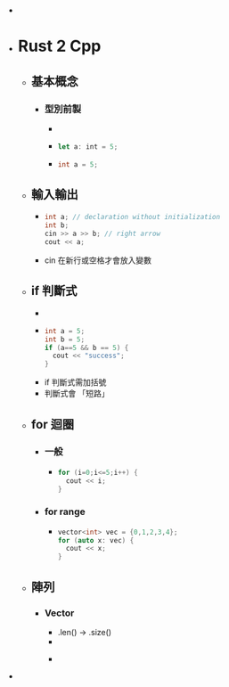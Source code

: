 -
- # Rust 2 Cpp
	- ## 基本概念
		- ### 型別前製
			-
			- ```rust
			  let a: int = 5;
			  ```
			- ```cpp
			  int a = 5;
			  ```
	- ## 輸入輸出
		- ```cpp
		  int a; // declaration without initialization
		  int b;
		  cin >> a >> b; // right arrow
		  cout << a;
		  ```
		- cin 在新行或空格才會放入變數
	- ## if 判斷式
		-
		- ```cpp
		  int a = 5;
		  int b = 5;
		  if (a==5 && b == 5) {
		    cout << "success";
		  }
		  ```
		- if 判斷式需加括號
		- 判斷式會 「短路」
	- ## for 迴圈
		- ### 一般
			- ```cpp
			  for (i=0;i<=5;i++) {
			    cout << i;
			  }
			  ```
		- ### for range
			- ```cpp
			  vector<int> vec = {0,1,2,3,4};
			  for (auto x: vec) {
			  	cout << x;
			  }
			  ```
	- ## 陣列
		- ### Vector
			- .len() -> .size()
			-
			- ```cpp
			  
			  ```
-